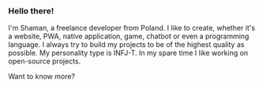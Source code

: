 ### Hello there!
I'm Shaman, a freelance developer from Poland. I like to create, whether it's a website, PWA, native application, game, chatbot or even a programming language. I always try to build my projects to be of the highest quality as possible.
My personality type is INFJ-T. In my spare time I like working on open-source projects.

Want to know more?

<!--
**shpog/shpog** is a ✨ _special_ ✨ repository because its `README.md` (this file) appears on your GitHub profile.

Here are some ideas to get you started:

- 🔭 I’m currently working on ...
- 🌱 I’m currently learning ...
- 👯 I’m looking to collaborate on ...
- 🤔 I’m looking for help with ...
- 💬 Ask me about ...
- 📫 How to reach me: ...
- 😄 Pronouns: ...
- ⚡ Fun fact: ...
-->
